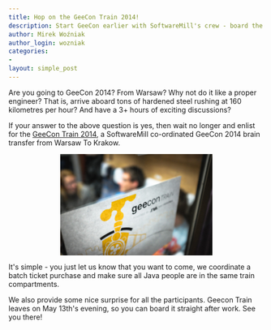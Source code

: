 ```yaml
---
title: Hop on the GeeCon Train 2014!
description: Start GeeCon earlier with SoftwareMill's crew - board the GeeCon Train!
author: Mirek Woźniak
author_login: wozniak
categories:
-
layout: simple_post
---
```



Are you going to GeeCon 2014? From Warsaw? Why not do it like a proper engineer? That is, arrive aboard tons of hardened steel rushing at 160 kilometres per hour? And have a 3+ hours of exciting discussions? 

If your answer to the above question is yes, then wait no longer and enlist for the [GeeCon Train 2014](http://www.meetup.com/geecon-train/events/173487602/), a SoftwareMill co-ordinated GeeCon 2014 brain transfer from Warsaw To Krakow.

<div style="width:100%; text-align:center">
<img src="/img/uploads/2014/04/geecon-train-2013.jpg" style="height: 200px" align="center" />
</div>

It's simple - you just let us know that you want to come, we coordinate a batch ticket purchase and make sure all Java people are in the same train compartments.


We also provide some nice surprise for all the participants. Geecon Train leaves on May 13th's evening, so you can board it straight after work. See you there!




